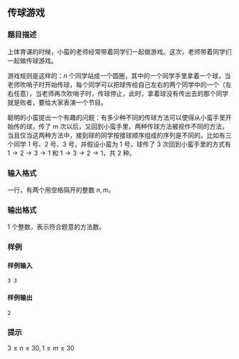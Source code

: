 ## 传球游戏

### 题目描述

上体育课的时候，小蛮的老师经常带着同学们一起做游戏。这次，老师带着同学们一起做传球游戏。

游戏规则是这样的：$n$ 个同学站成一个圆圈，其中的一个同学手里拿着一个球，当老师吹哨子时开始传球，每个同学可以把球传给自己左右的两个同学中的一个（左右任意），当老师再次吹哨子时，传球停止，此时，拿着球没有传出去的那个同学就是败者，要给大家表演一个节目。

聪明的小蛮提出一个有趣的问题：有多少种不同的传球方法可以使得从小蛮手里开始传的球，传了 $m$ 次以后，又回到小蛮手里。两种传球方法被视作不同的方法，当且仅当这两种方法中，接到球的同学按接球顺序组成的序列是不同的。比如有三个同学 $1$ 号、$2$ 号、$3$ 号，并假设小蛮为 $1$ 号，球传了 $3$ 次回到小蛮手里的方式有 $1 \to 2 \to 3 \to 1$ 和 $1 \to 3 \to 2 \to 1$，共 $2$ 种。

### 输入格式

一行，有两个用空格隔开的整数 $n,m$。

### 输出格式

$1$ 个整数，表示符合题意的方法数。

### 样例

#### 样例输入

```
3 3
```

#### 样例输出

```
2
```

### 提示

$3 \le n \le 30,1 \le m \le 30$